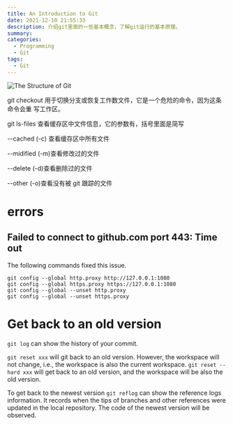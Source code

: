 ```yaml
---
title: An Introduction to Git
date: 2021-12-10 21:55:33
description: 介绍git里面的一些基本概念，了解git运行的基本原理。
summary:
categories:
  - Programming
  - Git
tags:
  - Git
---
```


![The Structure of Git](git.jpg)

git checkout 用于切换分支或恢复工作数文件，它是一个危险的命令，因为这条命令会重
写工作区。

git ls-files 查看缓存区中文件信息，它的参数有，括号里面是简写

--cached (-c) 查看缓存区中所有文件

--midified (-m)查看修改过的文件

--delete (-d)查看删除过的文件

--other (-o)查看没有被 git 跟踪的文件

# errors

## Failed to connect to github.com port 443: Time out

The following commands fixed this issue.

```fish
git config --global http.proxy http://127.0.0.1:1080
git config --global https.proxy https://127.0.0.1:1080
git config --global --unset http.proxy
git config --global --unset https.proxy
```

# Get back to an old version

`git log` can show the history of your commit.

`git reset xxx` will git back to an old version. However, the workspace will not
change, i.e., the workspace is also the current workspace.
`git reset --hard xxx` will get back to an old version, and the workspace will
be also the old version.

To get back to the newest version `git reflog` can show the reference logs
information. It records when the tips of branches and other references were
updated in the local repository. The code of the newest version will be
observed.
